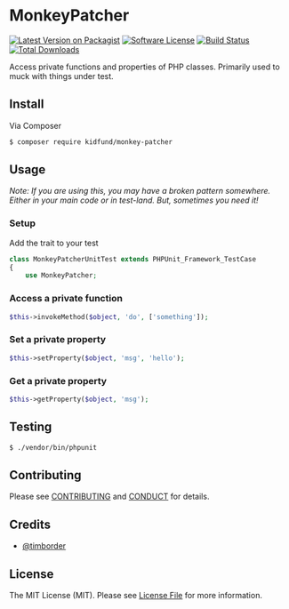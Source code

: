 # MonkeyPatcher

[![Latest Version on Packagist][ico-version]][link-packagist]
[![Software License][ico-license]](LICENSE.md)
[![Build Status][ico-travis]][link-travis]
[![Total Downloads][ico-downloads]][link-packagist]

Access private functions and properties of PHP classes. Primarily used to muck with things under test.

## Install

Via Composer

``` bash
$ composer require kidfund/monkey-patcher
```

## Usage

*Note: If you are using this, you may have a broken pattern somewhere. Either in your main code or in test-land. But, sometimes you need it!*

### Setup

Add the trait to your test

```php
class MonkeyPatcherUnitTest extends PHPUnit_Framework_TestCase
{
    use MonkeyPatcher;
```

### Access a private function

```php
$this->invokeMethod($object, 'do', ['something']);

```

### Set a private property

```php
$this->setProperty($object, 'msg', 'hello');

```

### Get a private property

```php
$this->getProperty($object, 'msg');

```

## Testing

``` bash
$ ./vendor/bin/phpunit
```

## Contributing

Please see [CONTRIBUTING](CONTRIBUTING.md) and [CONDUCT](CONDUCT.md) for details.

## Credits

- [@timborder][link-author]

## License

The MIT License (MIT). Please see [License File](LICENSE.md) for more information.

[ico-version]: https://img.shields.io/packagist/v/kidfund/monkey-patcher.svg?style=flat-square
[ico-license]: https://img.shields.io/badge/license-MIT-brightgreen.svg?style=flat-square
[ico-travis]: https://img.shields.io/travis/Kidfund/MonkeyPatcher/master.svg?style=flat-square
[ico-downloads]: https://img.shields.io/packagist/dt/kidfund/monkey-patcher.svg?style=flat-square

[link-packagist]: https://packagist.org/packages/kidfund/monkey-patcher
[link-travis]: https://travis-ci.org/Kidfund/MonkeyPatcher
[link-author]: https://github.com/timbroder
